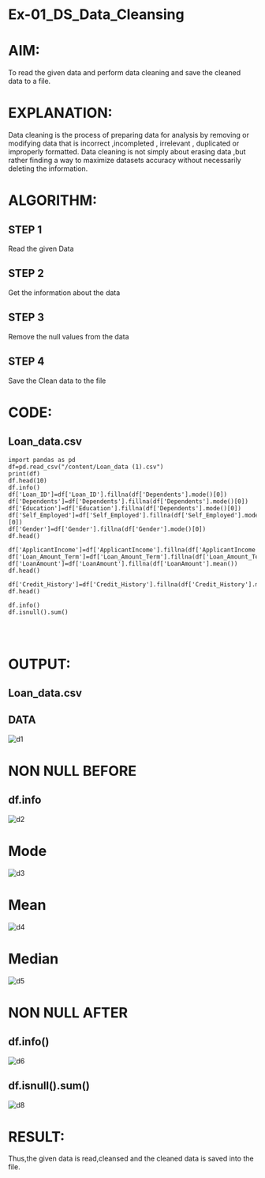 # Ex-01_DS_Data_Cleansing
# AIM:
To read the given data and perform data cleaning and save the cleaned data to a file.

# EXPLANATION:
Data cleaning is the process of preparing data for analysis by removing or modifying data that is incorrect ,incompleted , irrelevant , duplicated or improperly formatted. Data cleaning is not simply about erasing data ,but rather finding a way to maximize datasets accuracy without necessarily deleting the information.

# ALGORITHM:
## STEP 1
Read the given Data

## STEP 2
Get the information about the data

## STEP 3
Remove the null values from the data

## STEP 4
Save the Clean data to the file

# CODE:
## Loan_data.csv
```
import pandas as pd
df=pd.read_csv("/content/Loan_data (1).csv")
print(df)
df.head(10)
df.info()
df['Loan_ID']=df['Loan_ID'].fillna(df['Dependents'].mode()[0])
df['Dependents']=df['Dependents'].fillna(df['Dependents'].mode()[0])
df['Education']=df['Education'].fillna(df['Dependents'].mode()[0])
df['Self_Employed']=df['Self_Employed'].fillna(df['Self_Employed'].mode()[0])
df['Gender']=df['Gender'].fillna(df['Gender'].mode()[0])
df.head()

df['ApplicantIncome']=df['ApplicantIncome'].fillna(df['ApplicantIncome'].mean())
df['Loan_Amount_Term']=df['Loan_Amount_Term'].fillna(df['Loan_Amount_Term'].mean())
df['LoanAmount']=df['LoanAmount'].fillna(df['LoanAmount'].mean())
df.head()

df['Credit_History']=df['Credit_History'].fillna(df['Credit_History'].median())
df.head()

df.info()
df.isnull().sum()




```





# OUTPUT:

## Loan_data.csv

## DATA
![d1](https://user-images.githubusercontent.com/118707332/226185889-c6b8a63f-4b9d-41ca-b676-1408e6cc9733.png)

# NON NULL BEFORE

## df.info
![d2](https://user-images.githubusercontent.com/118707332/226186003-6a845a7b-6638-4c30-ae46-5c5d21cb542e.png)

# Mode
![d3](https://user-images.githubusercontent.com/118707332/226186126-603daa80-35c9-473b-a88c-e1410aa2311a.png)

# Mean
![d4](https://user-images.githubusercontent.com/118707332/226186191-2c1195de-b113-4693-9313-938ed955a602.png)

# Median
![d5](https://user-images.githubusercontent.com/118707332/226186373-43bcfbd9-9956-4c25-b0ac-88054f76bd70.png)

# NON NULL AFTER

## df.info()
![d6](https://user-images.githubusercontent.com/118707332/226186585-f1b542f2-747e-43ee-a454-3e11af01aed1.png)

## df.isnull().sum()
![d8](https://user-images.githubusercontent.com/118707332/226186642-96862123-c945-4210-8836-58ac28824a03.png)

# RESULT:
Thus,the given data is read,cleansed and the cleaned data is saved into the file.



